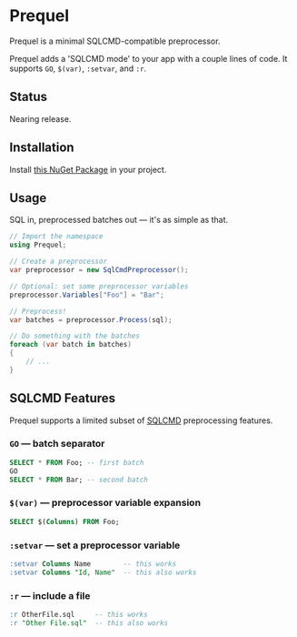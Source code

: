 # Prequel

Prequel is a minimal SQLCMD-compatible preprocessor.

Prequel adds a 'SQLCMD mode' to your app with a couple lines of code.  It
supports `GO`, `$(var)`, `:setvar`, and `:r`.

## Status

Nearing release.

<!--
- **Stable:**     in private use for years with no reported defect.
- **Tested:**     100% code coverage by automated tests.
- **Documented:** IntelliSense on everything.
-->

## Installation

Install [this NuGet Package](https://www.nuget.org/packages/Prequel) in your project.

## Usage

SQL in, preprocessed batches out — it's as simple as that.

```csharp
// Import the namespace
using Prequel;

// Create a preprocessor
var preprocessor = new SqlCmdPreprocessor();

// Optional: set some preprocessor variables
preprocessor.Variables["Foo"] = "Bar";

// Preprocess!
var batches = preprocessor.Process(sql);

// Do something with the batches
foreach (var batch in batches)
{
    // ...
}
```

## SQLCMD Features

Prequel supports a limited subset of
[SQLCMD](https://docs.microsoft.com/en-us/sql/tools/sqlcmd-utility)
preprocessing features.

### `GO` — batch separator

```sql
SELECT * FROM Foo; -- first batch
GO
SELECT * FROM Bar; -- second batch
```

### `$(var)` — preprocessor variable expansion

```sql
SELECT $(Columns) FROM Foo;
```

### `:setvar` — set a preprocessor variable

```sql
:setvar Columns Name        -- this works
:setvar Columns "Id, Name"  -- this also works
```

### `:r` — include a file

```sql
:r OtherFile.sql     -- this works
:r "Other File.sql"  -- this also works
```

<!--
  Copyright 2022 Jeffrey Sharp

  Permission to use, copy, modify, and distribute this software for any
  purpose with or without fee is hereby granted, provided that the above
  copyright notice and this permission notice appear in all copies.

  THE SOFTWARE IS PROVIDED "AS IS" AND THE AUTHOR DISCLAIMS ALL WARRANTIES
  WITH REGARD TO THIS SOFTWARE INCLUDING ALL IMPLIED WARRANTIES OF
  MERCHANTABILITY AND FITNESS. IN NO EVENT SHALL THE AUTHOR BE LIABLE FOR
  ANY SPECIAL, DIRECT, INDIRECT, OR CONSEQUENTIAL DAMAGES OR ANY DAMAGES
  WHATSOEVER RESULTING FROM LOSS OF USE, DATA OR PROFITS, WHETHER IN AN
  ACTION OF CONTRACT, NEGLIGENCE OR OTHER TORTIOUS ACTION, ARISING OUT OF
  OR IN CONNECTION WITH THE USE OR PERFORMANCE OF THIS SOFTWARE.
-->
